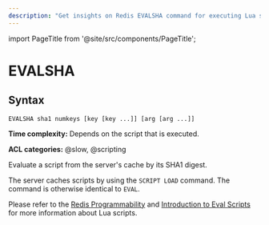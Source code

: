 ```yaml
---
description: "Get insights on Redis EVALSHA command for executing Lua scripts using SHA-1."
---
```


import PageTitle from '@site/src/components/PageTitle';

# EVALSHA

<PageTitle title="Redis EVALSHA Command (Documentation) | Dragonfly" />

## Syntax

    EVALSHA sha1 numkeys [key [key ...]] [arg [arg ...]]

**Time complexity:** Depends on the script that is executed.

**ACL categories:** @slow, @scripting

Evaluate a script from the server's cache by its SHA1 digest.

The server caches scripts by using the `SCRIPT LOAD` command.
The command is otherwise identical to `EVAL`.

Please refer to the [Redis Programmability](https://redis.io/docs/latest/develop/interact/programmability/) and [Introduction to Eval Scripts](https://redis.io/docs/latest/develop/interact/programmability/eval-intro/) for more information about Lua scripts.
